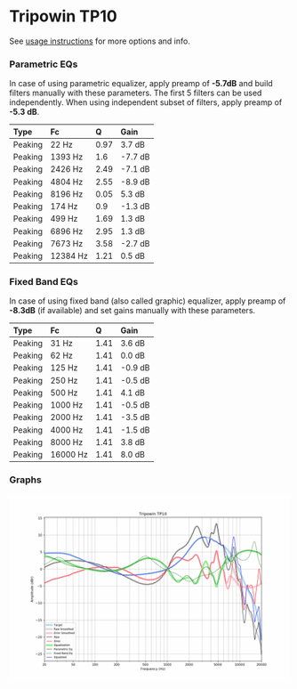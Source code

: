 # Tripowin TP10
See [usage instructions](https://github.com/jaakkopasanen/AutoEq#usage) for more options and info.

### Parametric EQs
In case of using parametric equalizer, apply preamp of **-5.7dB** and build filters manually
with these parameters. The first 5 filters can be used independently.
When using independent subset of filters, apply preamp of **-5.3 dB**.

| Type    | Fc       |    Q | Gain    |
|:--------|:---------|:-----|:--------|
| Peaking | 22 Hz    | 0.97 | 3.7 dB  |
| Peaking | 1393 Hz  | 1.6  | -7.7 dB |
| Peaking | 2426 Hz  | 2.49 | -7.1 dB |
| Peaking | 4804 Hz  | 2.55 | -8.9 dB |
| Peaking | 8196 Hz  | 0.05 | 5.3 dB  |
| Peaking | 174 Hz   | 0.9  | -1.3 dB |
| Peaking | 499 Hz   | 1.69 | 1.3 dB  |
| Peaking | 6896 Hz  | 2.95 | 1.3 dB  |
| Peaking | 7673 Hz  | 3.58 | -2.7 dB |
| Peaking | 12384 Hz | 1.21 | 0.5 dB  |

### Fixed Band EQs
In case of using fixed band (also called graphic) equalizer, apply preamp of **-8.3dB**
(if available) and set gains manually with these parameters.

| Type    | Fc       |    Q | Gain    |
|:--------|:---------|:-----|:--------|
| Peaking | 31 Hz    | 1.41 | 3.6 dB  |
| Peaking | 62 Hz    | 1.41 | 0.0 dB  |
| Peaking | 125 Hz   | 1.41 | -0.9 dB |
| Peaking | 250 Hz   | 1.41 | -0.5 dB |
| Peaking | 500 Hz   | 1.41 | 4.1 dB  |
| Peaking | 1000 Hz  | 1.41 | -0.5 dB |
| Peaking | 2000 Hz  | 1.41 | -3.5 dB |
| Peaking | 4000 Hz  | 1.41 | -1.5 dB |
| Peaking | 8000 Hz  | 1.41 | 3.8 dB  |
| Peaking | 16000 Hz | 1.41 | 8.0 dB  |

### Graphs
![](./Tripowin%20TP10.png)
